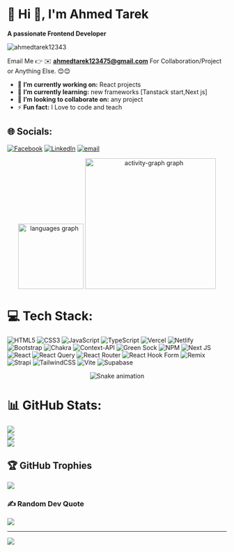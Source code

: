 # 💫 Hi 👋, I'm Ahmed Tarek
**A passionate Frontend Developer**

<p align="left"> <img src="https://komarev.com/ghpvc/?username=ahmedtarek12343&label=Profile%20views&color=0e75b6&style=flat" alt="ahmedtarek12343" /> </p>

Email Me 👉 ✉️ **ahmedtarek123475@gmail.com** For Collaboration/Project or Anything Else. 😊😊

- 🔭 **I’m currently working on:** React projects 
- 🌱 **I’m currently learning:** new frameworks [Tanstack start,Next js]
- 👯 **I’m looking to collaborate on:** any project
- ⚡ **Fun fact:** I Love to code and teach


## 🌐 Socials:
[![Facebook](https://img.shields.io/badge/Facebook-%231877F2.svg?logo=Facebook&logoColor=white)](https://facebook.com/ahmed.tarek.231157) [![LinkedIn](https://img.shields.io/badge/LinkedIn-%230077B5.svg?logo=linkedin&logoColor=white)](https://linkedin.com/in/ahmed-tarek-a54b68286) [![email](https://img.shields.io/badge/Email-D14836?logo=gmail&logoColor=white)](mailto:ahmedtarek123475@gmail.com) 

<div align="center">
  <img src="https://github-readme-stats.vercel.app/api/top-langs?username=ahmedtarek12343&locale=en&hide_title=false&layout=compact&card_width=320&langs_count=5&theme=radical&hide_border=false&order=2" height="150" alt="languages graph"  />
  <img src="https://github-readme-activity-graph.vercel.app/graph?username=ahmedtarek12343&radius=16&theme=redical&area=true&order=5" height="300" alt="activity-graph graph"  />
</div>


# 💻 Tech Stack:
![HTML5](https://img.shields.io/badge/html5-%23E34F26.svg?style=for-the-badge&logo=html5&logoColor=white) ![CSS3](https://img.shields.io/badge/css3-%231572B6.svg?style=for-the-badge&logo=css3&logoColor=white) ![JavaScript](https://img.shields.io/badge/javascript-%23323330.svg?style=for-the-badge&logo=javascript&logoColor=%23F7DF1E) ![TypeScript](https://img.shields.io/badge/typescript-%23007ACC.svg?style=for-the-badge&logo=typescript&logoColor=white) ![Vercel](https://img.shields.io/badge/vercel-%23000000.svg?style=for-the-badge&logo=vercel&logoColor=white) ![Netlify](https://img.shields.io/badge/netlify-%23000000.svg?style=for-the-badge&logo=netlify&logoColor=#00C7B7) ![Bootstrap](https://img.shields.io/badge/bootstrap-%238511FA.svg?style=for-the-badge&logo=bootstrap&logoColor=white) ![Chakra](https://img.shields.io/badge/chakra-%234ED1C5.svg?style=for-the-badge&logo=chakraui&logoColor=white) ![Context-API](https://img.shields.io/badge/Context--Api-000000?style=for-the-badge&logo=react) ![Green Sock](https://img.shields.io/badge/green%20sock-88CE02?style=for-the-badge&logo=greensock&logoColor=white) ![NPM](https://img.shields.io/badge/NPM-%23CB3837.svg?style=for-the-badge&logo=npm&logoColor=white) ![Next JS](https://img.shields.io/badge/Next-black?style=for-the-badge&logo=next.js&logoColor=white) ![React](https://img.shields.io/badge/react-%2320232a.svg?style=for-the-badge&logo=react&logoColor=%2361DAFB) ![React Query](https://img.shields.io/badge/-React%20Query-FF4154?style=for-the-badge&logo=react%20query&logoColor=white) ![React Router](https://img.shields.io/badge/React_Router-CA4245?style=for-the-badge&logo=react-router&logoColor=white) ![React Hook Form](https://img.shields.io/badge/React%20Hook%20Form-%23EC5990.svg?style=for-the-badge&logo=reacthookform&logoColor=white) ![Remix](https://img.shields.io/badge/remix-%23000.svg?style=for-the-badge&logo=remix&logoColor=white) ![Strapi](https://img.shields.io/badge/strapi-%232E7EEA.svg?style=for-the-badge&logo=strapi&logoColor=white) ![TailwindCSS](https://img.shields.io/badge/tailwindcss-%2338B2AC.svg?style=for-the-badge&logo=tailwind-css&logoColor=white) ![Vite](https://img.shields.io/badge/vite-%23646CFF.svg?style=for-the-badge&logo=vite&logoColor=white) ![Supabase](https://img.shields.io/badge/Supabase-3ECF8E?style=for-the-badge&logo=supabase&logoColor=white)

<!-- Snake Game Repo View -->

<div align="center">
  <img src="https://profile-readme-generator.com/assets/snake.svg" alt="Snake animation" />
</div>


# 📊 GitHub Stats:
![](https://github-readme-stats.vercel.app/api?username=ahmedtarek12343&theme=dark&hide_border=false&include_all_commits=true&count_private=false)<br/>
![](https://nirzak-streak-stats.vercel.app/?user=ahmedtarek12343&theme=dark&hide_border=false)<br/>
![](https://github-readme-stats.vercel.app/api/top-langs/?username=ahmedtarek12343&theme=dark&hide_border=false&include_all_commits=true&count_private=false&layout=compact)

## 🏆 GitHub Trophies
![](https://github-profile-trophy.vercel.app/?username=ahmedtarek12343&theme=radical&no-frame=false&no-bg=true&margin-w=4)

### ✍️ Random Dev Quote
![](https://quotes-github-readme.vercel.app/api?type=horizontal&theme=radical)

---
[![](https://visitcount.itsvg.in/api?id=ahmedtarek12343&icon=0&color=0)](https://visitcount.itsvg.in)

<!-- Proudly created with GPRM ( https://gprm.itsvg.in ) -->
